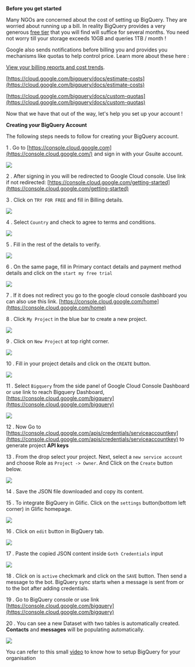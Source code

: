 **Before you get started**

Many NGOs are concerned about the cost of setting up BigQuery. They are worried about running up a bill. In reality BigQuery provides a very generous [free tier](https://cloud.google.com/bigquery/pricing#free-tier) that you will find will suffice for several months. You need not worry till your storage exceeds 10GB and queries 1TB / month !

Google also sends notifications before billing you and provides you mechanisms like quotas to help control price. Learn more about these here :

[View your billing reports and cost trends](https://cloud.google.com/billing/docs/how-to/reports).

[https://cloud.google.com/bigquery/docs/estimate-costs](https://cloud.google.com/bigquery/docs/estimate-costs)

[https://cloud.google.com/bigquery/docs/custom-quotas](https://cloud.google.com/bigquery/docs/custom-quotas)

Now that we have that out of the way, let&#39;s help you set up your account !

**Creating your BigQuery Account**

The following steps needs to follow for creating your BigQuery account.

1 . Go to [https://console.cloud.google.com](https://console.cloud.google.com/) and sign in with your Gsuite account.

![](https://static.slab.com/prod/uploads/8k89m6if/posts/images/D4ZkmcvrGXxRYHFJTj9kZXD2.png)



2 . After signing in you will be redirected to Google Cloud console. Use link if not redirected: [https://console.cloud.google.com/getting-started](https://console.cloud.google.com/getting-started)

3 . Click on `TRY FOR FREE` and fill in Billing details.

![](https://static.slab.com/prod/uploads/8k89m6if/posts/images/SbDc_rN366hfklqXzgblbKV7.png)



4 . Select `Country` and check to agree to terms and conditions.

![](https://static.slab.com/prod/uploads/8k89m6if/posts/images/wlZABVc6h9K6_kPm5Fw675HN.png)



5 .  Fill in the rest of the details to verify.

![](https://static.slab.com/prod/uploads/8k89m6if/posts/images/EqIcdwVOcIhUqzIZ4HhQ6qmS.png)



6 . On the same page, fill in Primary contact details and payment method details and click on the `start my free trial`

![](https://static.slab.com/prod/uploads/8k89m6if/posts/images/3BmdjzDbogcX2Lvy9ZSx8BDB.png)



7 .  If it does not redirect you go to the google cloud console dashboard you can also use this link. [https://console.cloud.google.com/home](https://console.cloud.google.com/home)

8 .  Click `My Project` in the blue bar to create a new project.

![](https://static.slab.com/prod/uploads/8k89m6if/posts/images/SEgdSqhQ-WndwIRHTu-ZyocU.png)

9 . Click on `New Project` at top right corner.

![](https://static.slab.com/prod/uploads/8k89m6if/posts/images/flJ-Vfv5E-62uTUrD_F42vwf.png)



10 . Fill in your project details and click on the `CREATE` button.

![](https://static.slab.com/prod/uploads/8k89m6if/posts/images/RjB5hTzxWO5GRwmXZSeDy5gA.png)



11 . Select `Bigquery` from the side panel of Google Cloud Console Dashboard or use link to reach Bigquery Dashboard, [https://console.cloud.google.com/bigquery](https://console.cloud.google.com/bigquery)

![](https://static.slab.com/prod/uploads/8k89m6if/posts/images/CKdB9etaSvrFd4t6BSyp3eJK.png)



12 . Now Go to [https://console.cloud.google.com/apis/credentials/serviceaccountkey](https://console.cloud.google.com/apis/credentials/serviceaccountkey) to generate project **API keys**

13 . From the drop select your project. Next, select a `new service account` and choose Role as `Project -> Owner`. And Click on the `Create` button below.

![](https://static.slab.com/prod/uploads/8k89m6if/posts/images/u7jHD2OQmKZpPUpL4TbsC6vL.png)



14 . Save the JSON file downloaded and copy its content.

15 . To integrate BigQuery in Glific. Click on the `settings` button(bottom left corner) in Glific homepage.

![](https://static.slab.com/prod/uploads/8k89m6if/posts/images/90jw9dRyu5DHXii5-qXk40ih.png)



16 . Click on  `edit` button in BigQuery tab.

![](https://static.slab.com/prod/uploads/8k89m6if/posts/images/_OLyodV45on6ImG6BDCZsH6m.png)



17 . Paste the copied JSON content inside `Goth Credentials` input

![](https://static.slab.com/prod/uploads/8k89m6if/posts/images/jriMU1A-uTzBzFjadV3KLug_.png)

18 . Click on is `active` checkmark and click on the `SAVE` button. Then send a message to the bot. BigQuery sync starts when a message is sent from or to the bot after adding credentials.

19 . Go to BigQuery console or use link [https://console.cloud.google.com/bigquery](https://console.cloud.google.com/bigquery)

20 . You can see a new Dataset with two tables is automatically created. **Contacts** and **messages** will be populating automatically.

![](https://slabstatic.com/prod/uploads/8k89m6if/posts/images/5u45Re7JWTd62Vgrir9lL3m0.png)



You can refer to this small [video](https://drive.google.com/file/d/1uvDHhf5Gop2zRe1nDTy-836bLuTHK2OR/view?usp=sharing)  to know how to setup BigQuery for your organisation
